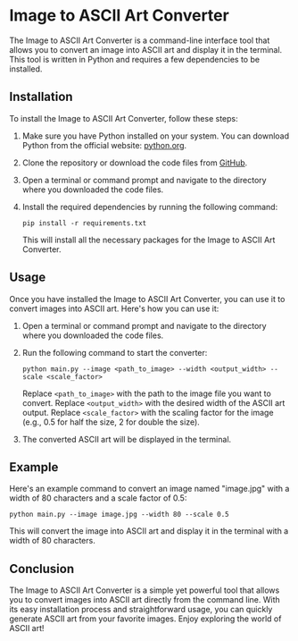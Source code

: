 # Image to ASCII Art Converter

The Image to ASCII Art Converter is a command-line interface tool that allows you to convert an image into ASCII art and display it in the terminal. This tool is written in Python and requires a few dependencies to be installed.

## Installation

To install the Image to ASCII Art Converter, follow these steps:

1. Make sure you have Python installed on your system. You can download Python from the official website: [python.org](https://www.python.org/downloads/).

2. Clone the repository or download the code files from [GitHub](https://github.com/your-repository-link).

3. Open a terminal or command prompt and navigate to the directory where you downloaded the code files.

4. Install the required dependencies by running the following command:

   ```
   pip install -r requirements.txt
   ```

   This will install all the necessary packages for the Image to ASCII Art Converter.

## Usage

Once you have installed the Image to ASCII Art Converter, you can use it to convert images into ASCII art. Here's how you can use it:

1. Open a terminal or command prompt and navigate to the directory where you downloaded the code files.

2. Run the following command to start the converter:

   ```
   python main.py --image <path_to_image> --width <output_width> --scale <scale_factor>
   ```

   Replace `<path_to_image>` with the path to the image file you want to convert. Replace `<output_width>` with the desired width of the ASCII art output. Replace `<scale_factor>` with the scaling factor for the image (e.g., 0.5 for half the size, 2 for double the size).

3. The converted ASCII art will be displayed in the terminal.

## Example

Here's an example command to convert an image named "image.jpg" with a width of 80 characters and a scale factor of 0.5:

```
python main.py --image image.jpg --width 80 --scale 0.5
```

This will convert the image into ASCII art and display it in the terminal with a width of 80 characters.

## Conclusion

The Image to ASCII Art Converter is a simple yet powerful tool that allows you to convert images into ASCII art directly from the command line. With its easy installation process and straightforward usage, you can quickly generate ASCII art from your favorite images. Enjoy exploring the world of ASCII art!